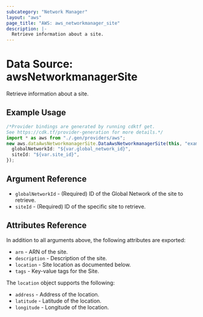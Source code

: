 ```yaml
---
subcategory: "Network Manager"
layout: "aws"
page_title: "AWS: aws_networkmanager_site"
description: |-
  Retrieve information about a site.
---
```


# Data Source: awsNetworkmanagerSite

Retrieve information about a site.

## Example Usage

```typescript
/*Provider bindings are generated by running cdktf get.
See https://cdk.tf/provider-generation for more details.*/
import * as aws from "./.gen/providers/aws";
new aws.dataAwsNetworkmanagerSite.DataAwsNetworkmanagerSite(this, "example", {
  globalNetworkId: "${var.global_network_id}",
  siteId: "${var.site_id}",
});

```

## Argument Reference

* `globalNetworkId` - (Required) ID of the Global Network of the site to retrieve.
* `siteId` - (Required) ID of the specific site to retrieve.

## Attributes Reference

In addition to all arguments above, the following attributes are exported:

* `arn` - ARN of the site.
* `description` - Description of the site.
* `location` - Site location as documented below.
* `tags` - Key-value tags for the Site.

The `location` object supports the following:

* `address` - Address of the location.
* `latitude` - Latitude of the location.
* `longitude` - Longitude of the location.
